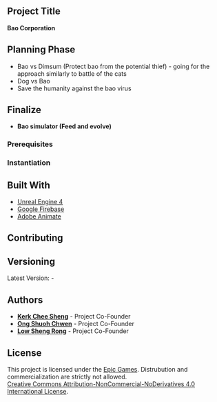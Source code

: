 ## Project Title
**Bao Corporation**

## Planning Phase
- Bao vs Dimsum (Protect bao from the potential thief) - going for the approach similarly to battle of the cats
- Dog vs Bao
- Save the humanity against the bao virus

## Finalize
- **Bao simulator (Feed and evolve)**

### Prerequisites

### Instantiation

## Built With
- [Unreal Engine 4](https://www.unrealengine.com/en-US/)
- [Google Firebase](https://firebase.google.com/)
- [Adobe Animate](https://www.adobe.com/sea/products/animate.html)

## Contributing

## Versioning
Latest Version: -

## Authors
- [**Kerk Chee Sheng**](https://www.linkedin.com/in/kerk-chee-sheng/) - Project Co-Founder
- [**Ong Shuoh Chwen**](https://www.linkedin.com/in/ong-shuoh-chwen-0998671b2/) - Project Co-Founder
- [**Low Sheng Rong**](https://github.com/sheng589) - Project Co-Founder

## License

This project is licensed under the [Epic Games](https://www.epicgames.com/store/en-US/). Distrubution and commercialization are strictly not allowed.<br/>
<a rel="license" href="http://creativecommons.org/licenses/by-nc-nd/4.0/">Creative Commons Attribution-NonCommercial-NoDerivatives 4.0 International License</a>.
